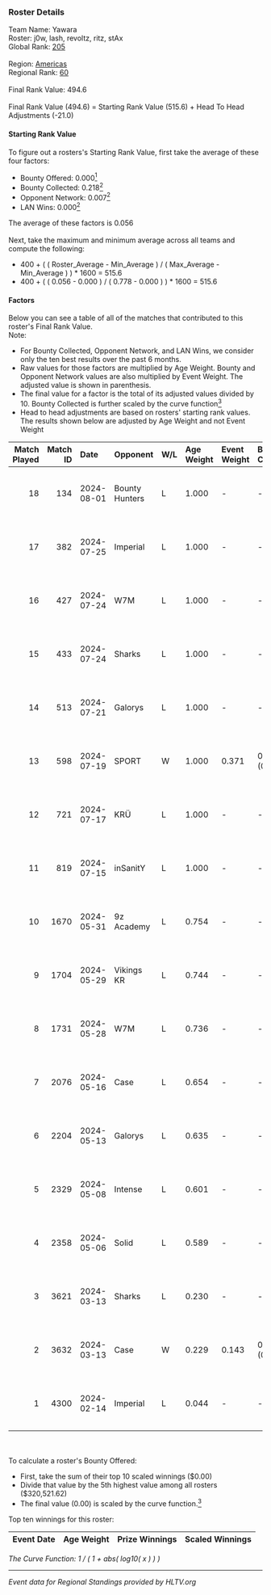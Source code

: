 ### Roster Details<br />
Team Name: Yawara<br />
Roster: j0w, lash, revoltz, ritz, stAx<br />
Global Rank: [205](../standings_global.md)<br />
<br />
Region: [Americas]( ../standings_americas.md)<br />
Regional Rank: [60]( ../standings_americas.md)<br />
<br />
Final Rank Value:  494.6<br />
<br />
Final Rank Value (494.6) = Starting Rank Value (515.6) + Head To Head Adjustments (-21.0)<br />

#### Starting Rank Value<br />
To figure out a rosters's Starting Rank Value, first take the average of these four factors:<br />
- Bounty Offered: 0.000[<sup>1</sup>](#table2)
- Bounty Collected: 0.218[<sup>2</sup>](#table1)
- Opponent Network: 0.007[<sup>2</sup>](#table1)
- LAN Wins: 0.000[<sup>2</sup>](#table1)

The average of these factors is 0.056<br />
<br />
Next, take the maximum and minimum average across all teams and compute the following:<br />
- 400 + ( ( Roster_Average - Min_Average ) / ( Max_Average - Min_Average ) ) * 1600 = 515.6
- 400 + ( ( 0.056 - 0.000 ) / ( 0.778 - 0.000 ) ) * 1600 = 515.6


#### Factors<br />
Below you can see a table of all of the matches that contributed to this roster's Final Rank Value.<br />
Note:<br />

- For Bounty Collected, Opponent Network, and LAN Wins, we consider only the ten best results over the past 6 months.
- Raw values for those factors are multiplied by Age Weight. Bounty and Opponent Network values are also multiplied by Event Weight. The adjusted value is shown in parenthesis.
- The final value for a factor is the total of its adjusted values divided by 10. Bounty Collected is further scaled by the curve function[<sup>3</sup>](#curveFunction)
- Head to head adjustments are based on rosters' starting rank values. The results shown below are adjusted by Age Weight and not Event Weight
<span id="table1"></span><br />


| Match Played | Match ID | Date       | Opponent       | W/L | Age Weight | Event Weight | Bounty Collected | Opponent Network | LAN Wins  | H2H Adj. | Roster                          |
| -: | -: | :- | :- | :- | :- | :- | :- | :- | :- | -: | :- |
|           18 |      134 | 2024-08-01 | Bounty Hunters | L   | 1.000      | -            | -                | -                | -         |    -2.48 | j0w, lash, revoltz, ritz, stAx  |
|           17 |      382 | 2024-07-25 | Imperial       | L   | 1.000      | -            | -                | -                | -         |    -0.72 | j0w, lash, revoltz, ritz, stAx  |
|           16 |      427 | 2024-07-24 | W7M            | L   | 1.000      | -            | -                | -                | -         |    -4.89 | j0w, lash, revoltz, ritz, stAx  |
|           15 |      433 | 2024-07-24 | Sharks         | L   | 1.000      | -            | -                | -                | -         |    -2.03 | j0w, lash, revoltz, ritz, stAx  |
|           14 |      513 | 2024-07-21 | Galorys        | L   | 1.000      | -            | -                | -                | -         |    -5.10 | j0w, lash, revoltz, ritz, stAx  |
|           13 |      598 | 2024-07-19 | SPORT          | W   | 1.000      | 0.371        | 0.004 (0.002)    | 0.111 (0.041)    | 0 (0.000) |    23.02 | j0w, lash, revoltz, ritz, stAx  |
|           12 |      721 | 2024-07-17 | KRÜ            | L   | 1.000      | -            | -                | -                | -         |    -3.31 | j0w, lash, revoltz, ritz, stAx  |
|           11 |      819 | 2024-07-15 | inSanitY       | L   | 1.000      | -            | -                | -                | -         |    -1.33 | j0w, lash, revoltz, ritz, stAx  |
|           10 |     1670 | 2024-05-31 | 9z Academy     | L   | 0.754      | -            | -                | -                | -         |   -11.84 | j0w, lash, ritz, stAx, Straafer |
|            9 |     1704 | 2024-05-29 | Vikings KR     | L   | 0.744      | -            | -                | -                | -         |    -3.66 | j0w, lash, perez, ritz, stAx    |
|            8 |     1731 | 2024-05-28 | W7M            | L   | 0.736      | -            | -                | -                | -         |    -4.22 | j0w, lash, perez, ritz, stAx    |
|            7 |     2076 | 2024-05-16 | Case           | L   | 0.654      | -            | -                | -                | -         |    -2.17 | j0w, lash, perez, ritz, stAx    |
|            6 |     2204 | 2024-05-13 | Galorys        | L   | 0.635      | -            | -                | -                | -         |    -2.00 | j0w, lash, perez, ritz, stAx    |
|            5 |     2329 | 2024-05-08 | Intense        | L   | 0.601      | -            | -                | -                | -         |    -4.07 | j0w, lash, perez, ritz, stAx    |
|            4 |     2358 | 2024-05-06 | Solid          | L   | 0.589      | -            | -                | -                | -         |    -2.19 | j0w, lash, perez, ritz, stAx    |
|            3 |     3621 | 2024-03-13 | Sharks         | L   | 0.230      | -            | -                | -                | -         |    -0.53 | j0w, lash, leleo, perez, stAx   |
|            2 |     3632 | 2024-03-13 | Case           | W   | 0.229      | 0.143        | 0.029 (0.001)    | 0.778 (0.025)    | 0 (0.000) |     6.56 | j0w, lash, leleo, perez, stAx   |
|            1 |     4300 | 2024-02-14 | Imperial       | L   | 0.044      | -            | -                | -                | -         |    -0.02 | j0w, lash, leleo, perez, stAx   |

<br />
<span id="table2"></span><br />
To calculate a roster's Bounty Offered:<br />

- First, take the sum of their top 10 scaled winnings ($0.00)
- Divide that value by the 5th highest value among all rosters ($320,521.62)
- The final value (0.00) is scaled by the curve function.[<sup>3</sup>](#curveFunction)

Top ten winnings for this roster:<br />

| Event Date | Age Weight | Prize Winnings | Scaled Winnings |
| :- | -: | :- | :- |


<span id="curveFunction"></span>_The Curve Function: 1 / ( 1 + abs( log10( x ) ) )_<br />

---
_Event data for Regional Standings provided by HLTV.org_<br />
